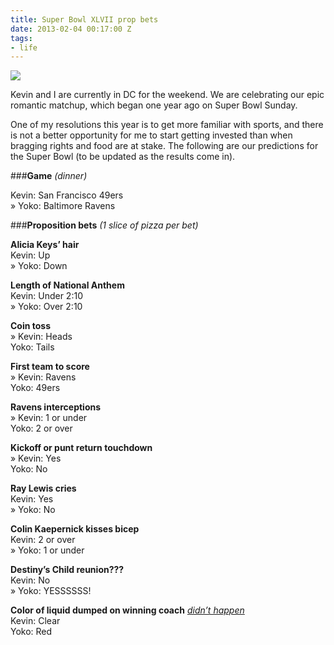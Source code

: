 ```yaml
---
title: Super Bowl XLVII prop bets
date: 2013-02-04 00:17:00 Z
tags:
- life
---
```


![](https://dl.dropbox.com/u/28312/Yoko.is%20Assets/Images/2013-0203-nachos.jpg)

Kevin and I are currently in DC for the weekend. We are celebrating our epic romantic matchup, which began one year ago on Super Bowl Sunday. 

One of my resolutions this year is to get more familiar with sports, and there is not a better opportunity for me to start getting invested than when bragging rights and food are at stake. The following are our predictions for the Super Bowl (to be updated as the results come in).

###**Game** *(dinner)*

Kevin: San Francisco 49ers  
<span class="hl">» Yoko: Baltimore Ravens</span>

###**Proposition bets** *(1 slice of pizza per bet)*

**Alicia Keys’ hair**  
Kevin: Up  
<span class="hl">» Yoko: Down</span>  

**Length of National Anthem**  
Kevin: Under 2:10  
<span class="hl">» Yoko: Over 2:10</span>

**Coin toss**  
<span class="hl">» Kevin: Heads</span>  
Yoko: Tails

**First team to score**  
<span class="hl">» Kevin: Ravens</span>  
Yoko: 49ers

**Ravens interceptions**  
<span class="hl">» Kevin: 1 or under</span>  
Yoko: 2 or over

**Kickoff or punt return touchdown**  
<span class="hl">» Kevin: Yes</span>  
Yoko: No

**Ray Lewis cries**  
Kevin: Yes  
<span class="hl">» Yoko: No</span>

**Colin Kaepernick kisses bicep**  
Kevin: 2 or over  
<span class="hl">» Yoko: 1 or under</span>

**Destiny’s Child reunion???**  
Kevin: No  
<span class="hl">» Yoko: YESSSSSS!</span>

**Color of liquid dumped on winning coach** *[didn’t happen](http://www.sbnation.com/nfl/2013/2/3/3949108/super-bowl-prop-bets-2013-gatorade-color)*  
Kevin: Clear  
Yoko: Red  

